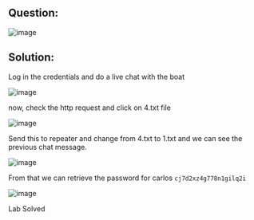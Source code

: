 ## Question:

![image](https://github.com/Nifalnasar/Portswigger-Labs/assets/141356053/d621b7c2-62f2-46af-800d-efe574d03cf3)

## Solution:

Log in the credentials and do a live chat with the boat

![image](https://github.com/Nifalnasar/Portswigger-Labs/assets/141356053/480a23a5-8bf3-4435-b5a9-3a797cf14c29)

now, check the http request and click on 4.txt file 

![image](https://github.com/Nifalnasar/Portswigger-Labs/assets/141356053/c74fcfae-b69a-4acc-b232-c661b90e9b83)

Send this to repeater and change from 4.txt to 1.txt and we can see the previous chat message.

![image](https://github.com/Nifalnasar/Portswigger-Labs/assets/141356053/434fffce-46ec-4ceb-a737-6aef9e5801e7)

From that we can retrieve the password for carlos ```cj7d2xz4g778n1gilq2i```

![image](https://github.com/Nifalnasar/Portswigger-Labs/assets/141356053/997cd539-39ba-45a2-940d-ed8bc59d3771)

Lab Solved
